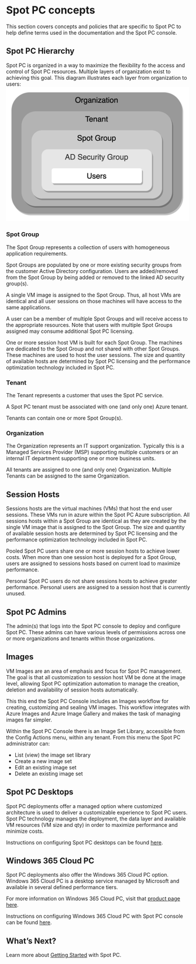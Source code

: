 <meta name="robots" content="noindex">

# Spot PC concepts
This section covers concepts and policies that are specific to Spot PC to help define terms used in the documentation and the Spot PC console.

## Spot PC Hierarchy
Spot PC is organized in a way to maximize the flexibility fo the access and control of Spot PC resources. Multiple layers of organization exist to achieving this goal. This diagram illustrates each layer from organization to users:<br>
<img src="/spot-pc/_media/features-concepts-01.png" width="500"> </a>

### Spot Group
The Spot Group represents a collection of users with homogeneous application requirements.

Spot Groups are populated by one or more existing security groups from the customer Active Directory configuration. Users are added/removed from the Spot Group by being added or removed to the linked AD security group(s).

A single VM image is assigned to the Spot Group. Thus, all host VMs are identical and all user sessions on those machines will have access to the same applications.

A user can be a member of multiple Spot Groups and will receive access to the appropriate resources. Note that users with multiple Spot Groups assigned may consume additional Spot PC licensing.

One or more session host VM is built for each Spot Group. The machines are dedicated to the Spot Group and not shared with other Spot Groups. These machines are used to host the user sessions. The size and quantity of available hosts are determined by Spot PC licensing and the performance optimization technology included in Spot PC.

### Tenant
The Tenant represents a customer that uses the Spot PC service.

A Spot PC tenant must be associated with one (and only one) Azure tenant.

Tenants can contain one or more Spot Group(s).

### Organization
The Organization represents an IT support organization. Typically this is a Managed Services Provider (MSP) supporting multiple customers or an internal IT department supporting one or more business units.

All tenants are assigned to one (and only one) Organization. Multiple Tenants can be assigned to the same Organization.

## Session Hosts
Sessions hosts are the virtual machines (VMs) that host the end user sessions. These VMs run in azure within the Spot PC Azure subscription. All sessions hosts within a Spot Group are identical as they are created by the single VM image that is assigned to the Spot Group. The size and quantity of available session hosts are determined by Spot PC licensing and the performance optimization technology included in Spot PC.

Pooled Spot PC users share one or more session hosts to achieve lower costs. When more than one session host is deployed for a Spot Group, users are assigned to sessions hosts based on current load to maximize performance.

Personal Spot PC users do not share sessions hosts to achieve greater performance. Personal users are assigned to a session host that is currently unused.

## Spot PC Admins
The admin(s) that logs into the Spot PC console to deploy and configure Spot PC. These admins can have various levels of permissions across one or more organizations and tenants within those organizations.

## Images
VM Images are an area of emphasis and focus for Spot PC management. The goal is that all customization to session host VM be done at the image level, allowing Spot PC optimization automation to manage the creation, deletion and availability of session hosts automatically.

This this end the Spot PC Console includes an Images workflow for creating, customizing and sealing VM images. This workflow integrates with Azure Images and Azure Image Gallery and makes the task of managing images far simpler.

Within the Spot PC Console there is an Image Set Library, accessible from the Config Actions menu, within any tenant. From this menu the Spot PC administrator can:
* List (view) the image set library
* Create a new image set
* Edit an existing image set
* Delete an existing image set

## Spot PC Desktops
Spot PC deployments offer a managed option where customized architecture is used to deliver a customizable experience to Spot PC users. Spot PC technology manages the deployment, the data layer and available VM resources (VM size and qty) in order to maximize performance and minimize costs.

Instructions on configuring Spot PC desktops can be found [here](spot-pc/tutorials/deploy-windows-365-cloud-pc).

## Windows 365 Cloud PC
Spot PC deployments also offer the Windows 365 Cloud PC option. Windows 365 Cloud PC is a desktop service managed by Microsoft and available in several defined performance tiers.

For more information on Windows 365 Cloud PC, visit that [product page here](https://www.microsoft.com/en-us/windows-365).

Instructions on configuring Windows 365 Cloud PC with Spot PC console can be found [here](spot-pc/tutorials/deploy-windows-365-cloud-pc).

## What’s Next?

Learn more about [Getting Started](spot-pc/getting-started/) with Spot PC.

